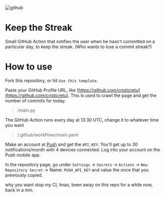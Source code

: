![github](https://user-images.githubusercontent.com/45521157/161111388-20e0a0b2-fb3e-4ec9-a8e5-2c890d68bf0b.png)
# Keep the Streak
Small GitHub Action that notifies the user when he hasn't committed on a particular day, to keep the streak. (Who wants to lose a commit streak?)

# How to use
Fork this repository, or hit `Use this template`.

Paste your GitHub Profile URL, like [https://github.com/cristicretu](https://github.com/cristicretu). This is used to crawl the page and get the number of commits for today.
> /main.py

The GitHub Action runs every day at 13:30 UTC, change it to whatever time you want
> /.github/workflows/main.yaml

Make an account at [Push](https://push.techulus.com) and get the `API_KEY`. You'll get up to 30 notifications/month with 4 devices connected. 
Log into your account on the Push mobile app.

In the repository page, go under `Settings` -> `Secrets` -> `Actions` -> `New Repository Secret` -> Name: `PUSH_API_KEY` and value the once that you previously copied.

why you want stop my CI, lmao, been away on this repo for a while now, back in a min.

